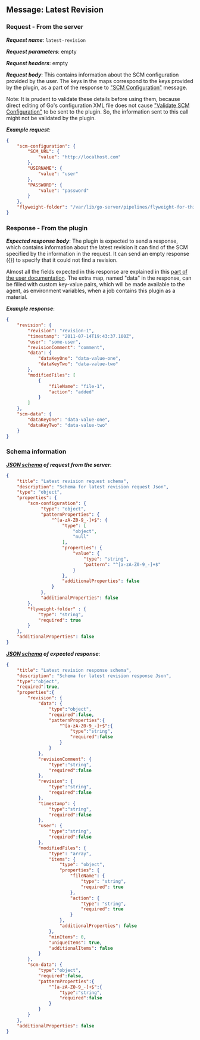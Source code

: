 ## Message: Latest Revision
 
### Request - From the server

***Request name***: `latest-revision`

***Request parameters***: empty

***Request headers***: empty

***Request body***: This contains information about the SCM configuration provided by the user. The keys in the maps correspond to the keys provided by the plugin, as a part of the response to ["SCM Configuration"](scm_configuration.md) message.

Note: It is prudent to validate these details before using them, because direct editing of Go's configuration XML file does not cause ["Validate SCM Configuration"](validate_scm_configuration.md) to be sent to the plugin. So, the information sent to this call might not be validated by the plugin.

***Example request***:

```json
{
    "scm-configuration": {
        "SCM_URL": {
            "value": "http://localhost.com"
        },
        "USERNAME": {
            "value": "user"
        },
        "PASSWORD": {
            "value": "password"
        }
    },
    "flyweight-folder": "/var/lib/go-server/pipelines/flyweight-for-this-material"
}
```

### Response - From the plugin

***Expected response body***: The plugin is expected to send a response, which contains information about the latest revision it can find of the SCM specified by the information in the request. It can send an empty response ({}) to specify that it could not find a revision.

Almost all the fields expected in this response are explained in this [part of the user documentation](http://docs.go.cd/current/extension_points/scm_extension.html#scm-information-display). The extra map, named "data" in the response, can be filled with custom key-value pairs, which will be made available to the agent, as environment variables, when a job contains this plugin as a material.

***Example response***:

```json
{
    "revision": {
        "revision": "revision-1",
        "timestamp": "2011-07-14T19:43:37.100Z",
        "user": "some-user",
        "revisionComment": "comment",
        "data": {
            "dataKeyOne": "data-value-one",
            "dataKeyTwo": "data-value-two"
        },
        "modifiedFiles": [
            {
                "fileName": "file-1",
                "action": "added"
            }
        ]
    },
    "scm-data": {
        "dataKeyOne": "data-value-one",
        "dataKeyTwo": "data-value-two"
    }
}
```

### Schema information

***[JSON schema](http://json-schema.org) of request from the server***:

```json
{
    "title": "Latest revision request schema",
    "description": "Schema for latest revision request Json",
    "type": "object",
    "properties": {
        "scm-configuration": {
             "type": "object",
             "patternProperties": {
                 "^[a-zA-Z0-9_-]+$": {
                     "type": [
                         "object",
                         "null"
                     ],
                     "properties": {
                         "value": {
                             "type": "string",
                             "pattern": "^[a-zA-Z0-9_-]+$"
                         }
                     },
                     "additionalProperties": false
                 }
             },
             "additionalProperties": false
        },
        "flyweight-folder" : {
            "type": "string",
            "required": true
        }
    },
    "additionalProperties": false
}
```

***[JSON schema](http://json-schema.org) of expected response***:

```json
{
    "title": "Latest revision response schema",
    "description": "Schema for latest revision response Json",
    "type":"object",
    "required":true,
    "properties":{
        "revision": {
            "data": {
                "type":"object",
                "required":false,
                "patternProperties":{
                    "^[a-zA-Z0-9_-]+$":{
                        "type":"string",
                        "required":false
                    }
                }
            },
            "revisionComment": {
                "type":"string",
                "required":false
            },
            "revision": {
                "type":"string",
                "required":false
            },
            "timestamp": {
                "type":"string",
                "required":false
            },
            "user": {
                "type":"string",
                "required":false
            },
            "modifiedFiles": {
                "type": "array",
                "items": {
                    "type": "object",
                    "properties": {
                        "fileName": {
                            "type": "string",
                            "required": true
                        },
                        "action": {
                            "type": "string",
                            "required": true
                        }
                    },
                    "additionalProperties": false
                },
                "minItems": 0,
                "uniqueItems": true,
                "additionalItems": false
            }
        },
        "scm-data": {
            "type":"object",
            "required":false,
            "patternProperties":{
                "^[a-zA-Z0-9_-]+$":{
                    "type":"string",
                    "required":false
                }
            }
        }
    },
    "additionalProperties": false
}
```
